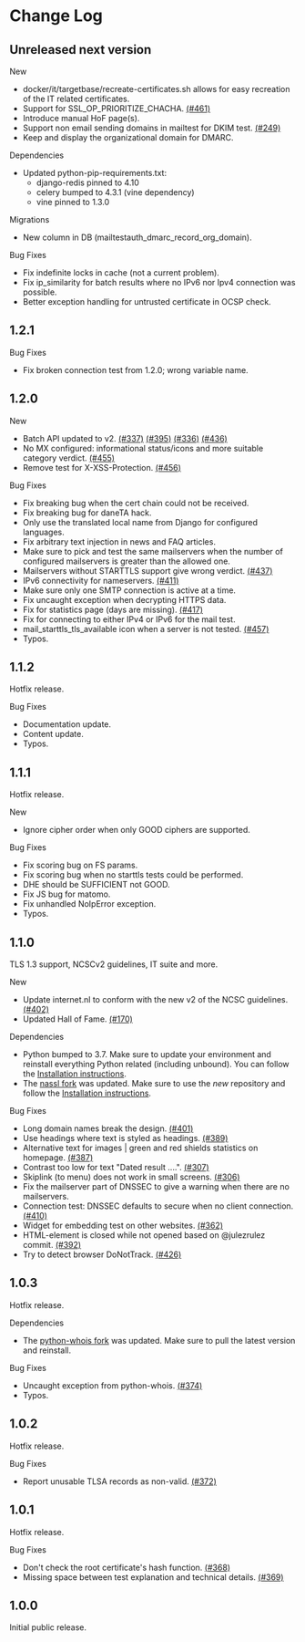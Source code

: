 # Change Log

## Unreleased next version

New
- docker/it/targetbase/recreate-certificates.sh allows for easy recreation of
  the IT related certificates.
- Support for SSL_OP_PRIORITIZE_CHACHA. [(#461)]
- Introduce manual HoF page(s).
- Support non email sending domains in mailtest for DKIM test. [(#249)]
- Keep and display the organizational domain for DMARC.

Dependencies
- Updated python-pip-requirements.txt:
  - django-redis pinned to 4.10
  - celery bumped to 4.3.1 (vine dependency)
  - vine pinned to 1.3.0

Migrations
- New column in DB (mailtestauth_dmarc_record_org_domain).

Bug Fixes
- Fix indefinite locks in cache (not a current problem).
- Fix ip_similarity for batch results where no IPv6 nor Ipv4 connection was
  possible.
- Better exception handling for untrusted certificate in OCSP check.

[(#249)]: https://github.com/NLnetLabs/Internet.nl/issues/249
[(#461)]: https://github.com/NLnetLabs/Internet.nl/issues/461

## 1.2.1

Bug Fixes
- Fix broken connection test from 1.2.0; wrong variable name.

## 1.2.0

New
- Batch API updated to v2. [(#337)] [(#395)] [(#336)] [(#436)]
- No MX configured: informational status/icons and more suitable category verdict. [(#455)]
- Remove test for X-XSS-Protection. [(#456)]

Bug Fixes
- Fix breaking bug when the cert chain could not be received.
- Fix breaking bug for daneTA hack.
- Only use the translated local name from Django for configured languages.
- Fix arbitrary text injection in news and FAQ articles.
- Make sure to pick and test the same mailservers when the number of configured
  mailservers is greater than the allowed one.
- Mailservers without STARTTLS support give wrong verdict. [(#437)]
- IPv6 connectivity for nameservers. [(#411)]
- Make sure only one SMTP connection is active at a time.
- Fix uncaught exception when decrypting HTTPS data.
- Fix for statistics page (days are missing). [(#417)]
- Fix for connecting to either IPv4 or IPv6 for the mail test.
- mail_starttls_tls_available icon when a server is not tested. [(#457)]
- Typos.

[(#336)]: https://github.com/NLnetLabs/Internet.nl/issues/336
[(#337)]: https://github.com/NLnetLabs/Internet.nl/issues/337
[(#395)]: https://github.com/NLnetLabs/Internet.nl/issues/395
[(#411)]: https://github.com/NLnetLabs/Internet.nl/issues/411
[(#417)]: https://github.com/NLnetLabs/Internet.nl/issues/417
[(#437)]: https://github.com/NLnetLabs/Internet.nl/issues/437
[(#436)]: https://github.com/NLnetLabs/Internet.nl/issues/436
[(#455)]: https://github.com/NLnetLabs/Internet.nl/issues/455
[(#456)]: https://github.com/NLnetLabs/Internet.nl/issues/456
[(#457)]: https://github.com/NLnetLabs/Internet.nl/issues/457

## 1.1.2

Hotfix release.

Bug Fixes
- Documentation update.
- Content update.
- Typos.

## 1.1.1

Hotfix release.

New
- Ignore cipher order when only GOOD ciphers are supported.

Bug Fixes
- Fix scoring bug on FS params.
- Fix scoring bug when no starttls tests could be performed.
- DHE should be SUFFICIENT not GOOD.
- Fix JS bug for matomo.
- Fix unhandled NoIpError exception.
- Typos.

## 1.1.0

TLS 1.3 support, NCSCv2 guidelines, IT suite and more.

New
- Update internet.nl to conform with the new v2 of the NCSC guidelines. [(#402)]
- Updated Hall of Fame. [(#170)]

Dependencies
- Python bumped to 3.7. Make sure to update your environment and reinstall
  everything Python related (including unbound). You can follow the
  [Installation instructions](https://github.com/NLnetLabs/Internet.nl/blob/v1.1.0/documentation/Installation.md).
- The [nassl fork](https://github.com/ximon18/nassl/tree/free_bsd) was updated.
  Make sure to use the _new_ repository and follow the
  [Installation instructions](https://github.com/NLnetLabs/Internet.nl/blob/v1.1.0/documentation/Installation.md).

Bug Fixes
- Long domain names break the design. [(#401)]
- Use headings where text is styled as headings. [(#389)]
- Alternative text for images | green and red shields statistics on homepage. [(#387)]
- Contrast too low for text "Dated result ....". [(#307)]
- Skiplink (to menu) does not work in small screens. [(#306)]
- Fix the mailserver part of DNSSEC to give a warning when there are no mailservers.
- Connection test: DNSSEC defaults to secure when no client connection. [(#410)]
- Widget for embedding test on other websites. [(#362)]
- HTML-element is closed while not opened based on @julezrulez commit. [(#392)]
- Try to detect browser DoNotTrack. [(#426)]

[(#401)]: https://github.com/NLnetLabs/Internet.nl/issues/401
[(#402)]: https://github.com/NLnetLabs/Internet.nl/issues/402
[(#389)]: https://github.com/NLnetLabs/Internet.nl/issues/389
[(#387)]: https://github.com/NLnetLabs/Internet.nl/issues/387
[(#307)]: https://github.com/NLnetLabs/Internet.nl/issues/307
[(#306)]: https://github.com/NLnetLabs/Internet.nl/issues/306
[(#410)]: https://github.com/NLnetLabs/Internet.nl/issues/410
[(#362)]: https://github.com/NLnetLabs/Internet.nl/issues/362
[(#170)]: https://github.com/NLnetLabs/Internet.nl/issues/170
[(#392)]: https://github.com/NLnetLabs/Internet.nl/issues/392
[(#426)]: https://github.com/NLnetLabs/Internet.nl/issues/426

## 1.0.3

Hotfix release.

Dependencies
- The [python-whois fork](https://github.com/ralphdolmans/python-whois) was
  updated. Make sure to pull the latest version and reinstall.

Bug Fixes
- Uncaught exception from python-whois. [(#374)]
- Typos.

[(#374)]: https://github.com/NLnetLabs/Internet.nl/issues/374

## 1.0.2

Hotfix release.

Bug Fixes
- Report unusable TLSA records as non-valid. [(#372)]

[(#372)]: https://github.com/NLnetLabs/Internet.nl/issues/372

## 1.0.1

Hotfix release.

Bug Fixes
- Don't check the root certificate's hash function. [(#368)]
- Missing space between test explanation and technical details. [(#369)]

[(#368)]: https://github.com/NLnetLabs/Internet.nl/issues/368
[(#369)]: https://github.com/NLnetLabs/Internet.nl/issues/369

## 1.0.0

Initial public release.
